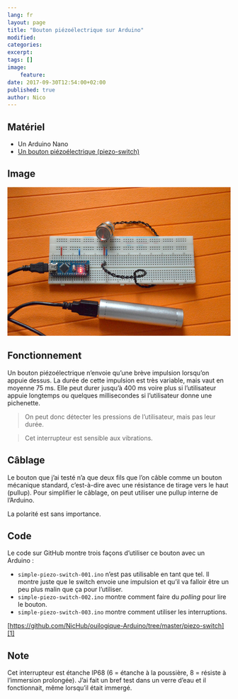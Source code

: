 ```yaml
---
lang: fr
layout: page
title: "Bouton piézoélectrique sur Arduino"
modified:
categories:
excerpt:
tags: []
image:
    feature:
date: 2017-09-30T12:54:00+02:00
published: true
author: Nico
---
```


## Matériel

-   Un Arduino Nano
-   [Un bouton piézoélectrique (piezo-switch)][2]

## Image

[![Bouton piézoélectrique avec Arduino Nano][image-1]][image-1]

[image-1]: ../../files/2017-09-30-piezo-switch/2017-09-30-piezo-switch-001-lowres.jpg

## Fonctionnement

Un bouton piézoélectrique n’envoie qu’une brève impulsion lorsqu’on appuie dessus. La durée de cette impulsion est très variable, mais vaut en moyenne 75 ms. Elle peut durer jusqu’à 400 ms voire plus si l’utilisateur appuie longtemps ou quelques millisecondes si l’utilisateur donne une pichenette.

> On peut donc détecter les pressions de l’utilisateur, mais pas leur durée.

> Cet interrupteur est sensible aux vibrations.

## Câblage

Le bouton que j’ai testé n’a que deux fils que l’on câble comme un bouton mécanique standard, c’est-à-dire avec une résistance de tirage vers le haut (pullup). Pour simplifier le câblage, on peut utiliser une pullup interne de l’Arduino.

La polarité est sans importance.

## Code

Le code sur GitHub montre trois façons d’utiliser ce bouton avec un Arduino :

-   `simple-piezo-switch-001.ino` n’est pas utilisable en tant que tel. Il montre juste que le switch envoie une impulsion et qu’il va falloir être un peu plus malin que ça pour l’utiliser.
-   `simple-piezo-switch-002.ino` montre comment faire du _polling_ pour lire le bouton.
-   `simple-piezo-switch-003.ino` montre comment utiliser les interruptions.

[https://github.com/NicHub/ouilogique-Arduino/tree/master/piezo-switch][1]

## Note

Cet interrupteur est étanche IP68 (6 = étanche à la poussière, 8 = résiste à l’immersion prolongée). J’ai fait un bref test dans un verre d’eau et il fonctionnait, même lorsqu’il était immergé.

[1]: https://github.com/NicHub/ouilogique-Arduino/tree/master/piezo-switch
[2]: https://fr.aliexpress.com/item/ONPOW-16mm-piezo-commutateur-IP68-CE-RoHS-PS165Z10YNT1/32670308839.html
